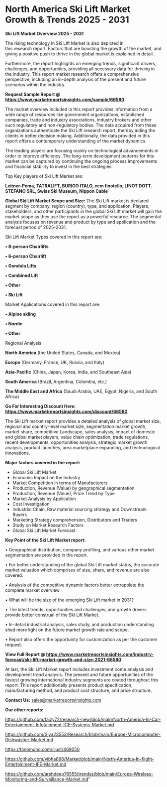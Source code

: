 # North America Ski Lift Market Growth & Trends 2025 - 2031

<Strong> Ski Lift Market Overview 2025 - 2031</strong>

The rising technology in Ski Lift Market is also depicted in this research report. Factors that are boosting the growth of the market, and giving a positive push to thrive in the global market is explained in detail.

Furthermore, the report highlights on emerging trends, significant drivers, challenges, and opportunities, providing all necessary data for thriving in the industry. This report market research offers a comprehensive perspective, including an in-depth analysis of the present and future scenarios within the industry.

<strong>Request Sample Report @ <a href=https://www.marketreportsinsights.com/sample/66580>https://www.marketreportsinsights.com/sample/66580</a></strong>

The market overview included in this report provides information from a wide range of resources like government organizations, established companies, trade and industry associations, industry brokers and other such regulatory and non-regulatory bodies. The data acquired from these organizations authenticate the Ski Lift research report, thereby aiding the clients in better decision making. Additionally, the data provided in this report offers a contemporary understanding of the market dynamics.

The leading players are focusing mainly on technological advancements in order to improve efficiency. The long-term development patterns for this market can be captured by continuing the ongoing process improvements and financial stability to invest in the best strategies.

Top Key players of Ski Lift Market are:

<strong>Leitner-Poma, TATRALIFT, BURIGO ITALO, ccm finotello, LINOT DOTT. STEFANO SRL, Swiss Ski Museum, Nippon Cable</strong>

<strong><b>Global Ski Lift Market Scope and Size:</b></strong>
The Ski Lift market is declared segment by company, region (country), type, and application. Players, stakeholders, and other participants in the global Ski Lift market will gain the market scope as they use the report as a powerful resource. The segmental analysis focuses on revenue and product by type and application and the forecast period of 2025-2031.

Ski Lift Market Types covered in this report are:

<strong>• 8-person Chairlifts

• 6-person Chairlift

• Gondola Lifts

• Combined Lift

• Other

• Ski Lift</strong>

Market Applications covered in this report are:

<strong>• Alpine skiing

• Nordic

• Other</strong> 

Regional Analysis

<strong>North America</strong> (the United States, Canada, and Mexico)

<strong>Europe</strong> (Germany, France, UK, Russia, and Italy)

<strong>Asia-Pacific</strong> (China, Japan, Korea, India, and Southeast Asia)

<strong>South America</strong> (Brazil, Argentina, Colombia, etc.)

<strong>The Middle East and Africa</strong> (Saudi Arabia, UAE, Egypt, Nigeria, and South Africa)

<strong>Go For Interesting Discount Here: <a href=https://www.marketreportsinsights.com/discount/66580>https://www.marketreportsinsights.com/discount/66580</a></strong>

The Ski Lift market report provides a detailed analysis of global market size, regional and country-level market size, segmentation market growth, market share, competitive Landscape, sales analysis, impact of domestic and global market players, value chain optimization, trade regulations, recent developments, opportunities analysis, strategic market growth analysis, product launches, area marketplace expanding, and technological innovations.

<strong><b>Major factors covered in the report:</b></strong>
<ul>
  <li>Global Ski Lift Market </li>
  <li>Economic Impact on the Industry</li>
  <li>Market Competition in terms of Manufacturers</li>
  <li>Production, Revenue (Value) by geographical segmentation</li>
  <li>Production, Revenue (Value), Price Trend by Type</li>
  <li>Market Analysis by Application</li>
  <li>Cost Investigation</li>
  <li>Industrial Chain, Raw material sourcing strategy and Downstream Buyers</li>
  <li>Marketing Strategy comprehension, Distributors and Traders</li>
  <li>Study on Market Research Factors</li>
  <li>Global Ski Lift Market Forecast</li>
</ul>

<strong><b>Key Point of the Ski Lift Market report:</b></strong>

• Geographical distribution, company profiling, and various other market segmentation are provided in the report.

• For better understanding of the global Ski Lift market status, the accurate market valuation which comprises of size, share, and revenue are also covered.

• Analysis of the competitive dynamic factors better extrapolate the complete market overview

• What will be the size of the emerging Ski Lift market in 2031?

• The latest trends, opportunities and challenges, and growth drivers provide better construal of the Ski Lift Market.

• In-detail industrial analysis, sales study, and production understanding shed more light on the future market growth rate and scope.

• Report also offers the opportunity for customization as per the customer request.

<strong><b>View Full Report @ <a href=https://www.marketreportsinsights.com/industry-forecast/ski-lift-market-growth-and-size-2021-66580>https://www.marketreportsinsights.com/industry-forecast/ski-lift-market-growth-and-size-2021-66580</a></b></strong>


At last, the Ski Lift Market report includes investment come analysis and development trend analysis. The present and future opportunities of the fastest growing international industry segments are coated throughout this report. This report additionally presents product specification, manufacturing method, and product cost structure, and price structure.

<strong>Contact Us:</strong>
sales@marketreportsinsights.com

<strong>Our other reports:</strong>

<a href=https://github.com/faizy72/research-new/blob/main/North-America-In-Car-Entertainment-Infotainment-ICE-Systems-Market.md>https://github.com/faizy72/research-new/blob/main/North-America-In-Car-Entertainment-Infotainment-ICE-Systems-Market.md</a>

<a href=https://github.com/Siya23553/Research/blob/main/Europe-Microcomputer-Dishwasher-Market.md>https://github.com/Siya23553/Research/blob/main/Europe-Microcomputer-Dishwasher-Market.md</a>

<a href=https://tanomuno.com/illust/469050>https://tanomuno.com/illust/469050</a>

<a href=https://github.com/vibha898/Market/blob/main/North-America-In-flight-Entertainment-IFE-Market.md>https://github.com/vibha898/Market/blob/main/North-America-In-flight-Entertainment-IFE-Market.md</a>

<a href=https://github.com/arshdeep76555/trendss/blob/main/Europe-Wireless-Monitoring-and-Surveillance-Market.md>https://github.com/arshdeep76555/trendss/blob/main/Europe-Wireless-Monitoring-and-Surveillance-Market.md</a>"
